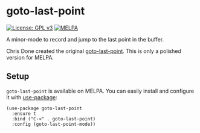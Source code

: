# goto-last-point

[![License: GPL
v3](https://img.shields.io/badge/License-GPL%20v3-blue.svg)](https://www.gnu.org/licenses/gpl-3.0) [![MELPA](https://melpa.org/packages/goto-last-point-badge.svg)](https://melpa.org/#/goto-last-point)

A minor-mode to record and jump to the last point in the buffer.

Chris Done created the original
[goto-last-point](https://github.com/chrisdone/emacs-config/blob/master/packages/goto-last-point/goto-last-point.el).
This is only a polished version for MELPA.

## Setup

`goto-last-point` is available on MELPA. You can easily install and configure it
with [use-package](https://github.com/jwiegley/use-package):

``` emacs-lisp
(use-package goto-last-point
  :ensure t
  :bind ("C-<" . goto-last-point)
  :config (goto-last-point-mode))
```
